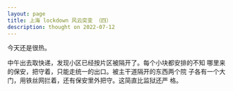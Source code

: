 ```yaml
---
layout: page
title: 上海 lockdown 风云突变 （四）
description: thought on 2022-07-12
---
```



今天还是很热。

中午出去取快递，发现小区已经按片区被隔开了。每个小块都安排的不知
哪里来的保安，把守着，只能走统一的出口。被主干道隔开的东西两个院
子各有一个大门，用铁丝网拦着，还有保安里外把守。这简直比监狱还严
格。
